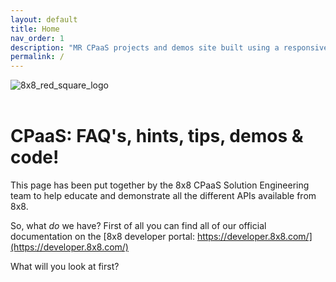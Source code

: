 ```yaml
---
layout: default
title: Home
nav_order: 1
description: "MR CPaaS projects and demos site built using a responsive Jekyll theme with built-in search that is easily customizable and hosted on GitHub Pages."
permalink: /
---
```


<img
    style="display: block;
           margin-left: auto;
           margin-right: auto;"
    src="https://mlwrogers.github.io/cpaas-wiki/image_assets/8x8_RedSquare_LogoSml_RGB.png"
    alt="8x8_red_square_logo">
&nbsp;

# CPaaS: FAQ's, hints, tips, demos & code!

This page has been put together by the 8x8 CPaaS Solution Engineering team to help educate and demonstrate all the different APIs available from 8x8.

So, what _do_ we have?
First of all you can find all of our official documentation on the [8x8 developer portal: https://developer.8x8.com/](https://developer.8x8.com/)

What will you look at first?
